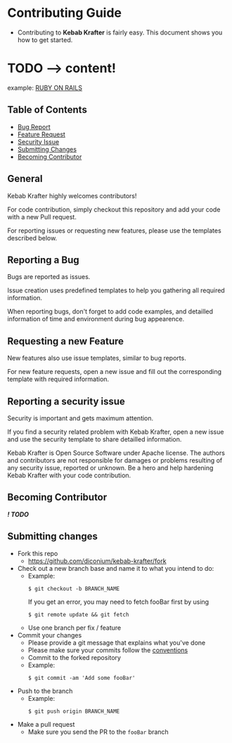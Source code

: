 # Contributing Guide

- Contributing to <b>Kebab Krafter</b> is fairly easy. This document shows you how to get started.

# TODO --> content!

example: [RUBY ON RAILS](https://github.com/rails/rails/blob/main/CONTRIBUTING.md)

## Table of Contents

- [Bug Report](#reporting-a-bug)
- [Feature Request](#requesting-a-new-feature)
- [Security Issue](#reporting-a-security-issue)
- [Submitting Changes](#submitting-changes)
- [Becoming Contributor](#becoming-contributor)


## General
Kebab Krafter highly welcomes contributors!

For code contribution, simply checkout this repository and add your code with a new Pull request.

For reporting issues or requesting new features, please use the templates described below. 


## Reporting a Bug

Bugs are reported as issues.

Issue creation uses predefined templates to help you gathering all required information.

When reporting bugs, don't forget to add code examples, and detailled information of time and environment during bug appearence.

## Requesting a new Feature

New features also use issue templates, similar to bug reports.

For new feature requests, open a new issue and fill out the corresponding template with required information.


## Reporting a security issue

Security is important and gets maximum attention.

If you find a security related problem with Kebab Krafter, open a new issue and use the security template to share detailled information.

Kebab Krafter is Open Source Software under Apache license. The authors and contributors are not responsible for damages or problems resulting of any security issue, reported or unknown. Be a hero and help hardening Kebab Krafter with your code contribution. 


## Becoming Contributor

<i><b>! TODO</i></b>


## Submitting changes

- Fork this repo
  - <https://github.com/diconium/kebab-krafter/fork>
- Check out a new branch base and name it to what you intend to do:
  - Example:
    ````
    $ git checkout -b BRANCH_NAME
    ````
    If you get an error, you may need to fetch fooBar first by using
    ````
    $ git remote update && git fetch
    ````
  - Use one branch per fix / feature
- Commit your changes
  - Please provide a git message that explains what you've done
  - Please make sure your commits follow the [conventions](https://github.com/diconium/kebab-krafter/CONTRIBUTING.md#commit-messages)
  - Commit to the forked repository
  - Example:
    ````
    $ git commit -am 'Add some fooBar'
    ````
- Push to the branch
  - Example:
    ````
    $ git push origin BRANCH_NAME
    ````
- Make a pull request
  - Make sure you send the PR to the <code>fooBar</code> branch

